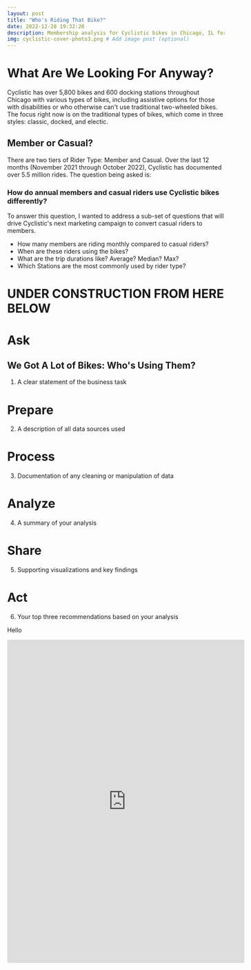 ```yaml
---
layout: post
title: "Who's Riding That Bike?"
date: 2022-12-28 19:32:20
description: Membership analysis for Cyclistic bikes in Chicago, IL for Google Data Analytics Certificate.
img: cyclistic-cover-photo3.png # Add image post (optional)
---
```


# What Are We Looking For Anyway?
Cyclistic has over 5,800 bikes and 600 docking stations throughout Chicago with various types of bikes, including assistive options for those with disabilities or who otherwise can't use traditional two-wheeled bikes. The focus right now is on the traditional types of bikes, which come in three styles: classic, docked, and electic.

## Member or Casual?
There are two tiers of Rider Type: Member and Casual. Over the last 12 months (November 2021 through October 2022), Cyclistic has documented over 5.5 million rides. The question being asked is:

### How do annual members and casual riders use Cyclistic bikes differently?

To answer this question, I wanted to address a sub-set of questions that will drive Cyclistic's next marketing campaign to convert casual riders to members.
* How many members are riding monthly compared to casual riders?
* When are these riders using the bikes?
* What are the trip durations like? Average? Median? Max?
* Which Stations are the most commonly used by rider type?


# UNDER CONSTRUCTION FROM HERE BELOW

# Ask
## We Got A Lot of Bikes: Who's Using Them?
1. A clear statement of the business task


# Prepare
2. A description of all data sources used

# Process
3. Documentation of any cleaning or manipulation of data

# Analyze
4. A summary of your analysis

# Share
5. Supporting visualizations and key findings

# Act
6. Your top three recommendations based on your analysis


Hello

<iframe seamless frameborder="0" src="https://public.tableau.com/views/CyclisticTripDataCaseStudy/PopularStartTimesHeatMaps?:language=en-US&:display_count=n&:embed=yes&:display_count=yes&:showVizHome=no" width = '550' height = '750' scrolling='yes' ></iframe>

